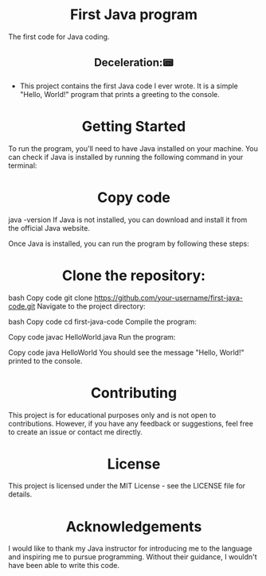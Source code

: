 <h1 align="center">First Java program</h1>
<p aling="center">The first code for Java coding.</p>
<h2 align="center">Deceleration:📟</h2>

- This project contains the first Java code I ever wrote. It is a simple "Hello, World!" program that prints a greeting to the console.

<h1 align="center">Getting Started</h1>
To run the program, you'll need to have Java installed on your machine. You can check if Java is installed by running the following command in your terminal:

<h1 align="center">Copy code</h1>
java -version
If Java is not installed, you can download and install it from the official Java website.

Once Java is installed, you can run the program by following these steps:

<h1 align="center">Clone the repository:</h1>

bash
Copy code
git clone https://github.com/your-username/first-java-code.git
Navigate to the project directory:

bash
Copy code
cd first-java-code
Compile the program:

Copy code
javac HelloWorld.java
Run the program:

Copy code
java HelloWorld
You should see the message "Hello, World!" printed to the console.

<h1 align="center">Contributing</h1>
This project is for educational purposes only and is not open to contributions. However, if you have any feedback or suggestions, feel free to create an issue or contact me directly.

<h1 align="center">License</h1>
This project is licensed under the MIT License - see the LICENSE file for details.
<h1 align="center">Acknowledgements</h1>
I would like to thank my Java instructor for introducing me to the language and inspiring me to pursue programming. Without their guidance, I wouldn't have been able to write this code.
